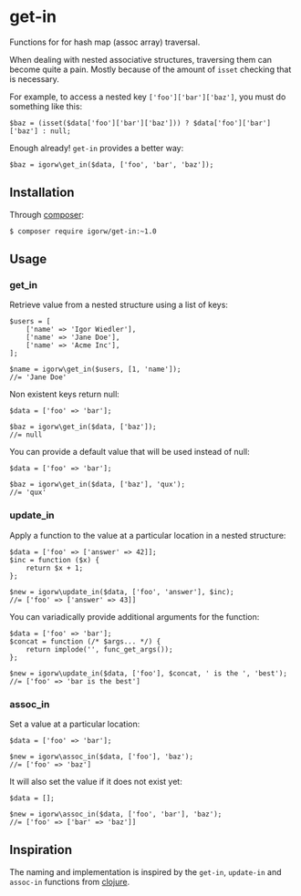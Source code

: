 # get-in

Functions for for hash map (assoc array) traversal.

When dealing with nested associative structures, traversing them can become
quite a pain. Mostly because of the amount of `isset` checking that is
necessary.

For example, to access a nested key `['foo']['bar']['baz']`, you must do
something like this:

    $baz = (isset($data['foo']['bar']['baz'])) ? $data['foo']['bar']['baz'] : null;

Enough already! `get-in` provides a better way:

    $baz = igorw\get_in($data, ['foo', 'bar', 'baz']);

## Installation

Through [composer](http://getcomposer.org):

    $ composer require igorw/get-in:~1.0

## Usage

### get_in

Retrieve value from a nested structure using a list of keys:

    $users = [
        ['name' => 'Igor Wiedler'],
        ['name' => 'Jane Doe'],
        ['name' => 'Acme Inc'],
    ];

    $name = igorw\get_in($users, [1, 'name']);
    //= 'Jane Doe'

Non existent keys return null:

    $data = ['foo' => 'bar'];

    $baz = igorw\get_in($data, ['baz']);
    //= null

You can provide a default value that will be used instead of null:

    $data = ['foo' => 'bar'];

    $baz = igorw\get_in($data, ['baz'], 'qux');
    //= 'qux'

### update_in

Apply a function to the value at a particular location in a nested structure:

    $data = ['foo' => ['answer' => 42]];
    $inc = function ($x) {
        return $x + 1;
    };

    $new = igorw\update_in($data, ['foo', 'answer'], $inc);
    //= ['foo' => ['answer' => 43]]

You can variadically provide additional arguments for the function:

    $data = ['foo' => 'bar'];
    $concat = function (/* $args... */) {
        return implode('', func_get_args());
    };

    $new = igorw\update_in($data, ['foo'], $concat, ' is the ', 'best');
    //= ['foo' => 'bar is the best']

### assoc_in

Set a value at a particular location:

    $data = ['foo' => 'bar'];

    $new = igorw\assoc_in($data, ['foo'], 'baz');
    //= ['foo' => 'baz']

It will also set the value if it does not exist yet:

    $data = [];

    $new = igorw\assoc_in($data, ['foo', 'bar'], 'baz');
    //= ['foo' => ['bar' => 'baz']]

## Inspiration

The naming and implementation is inspired by the `get-in`, `update-in` and
`assoc-in` functions from [clojure](http://clojure.org).
